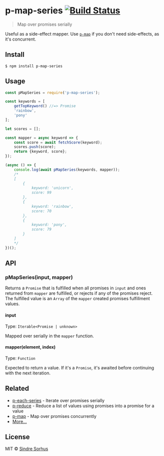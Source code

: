 # p-map-series [![Build Status](https://travis-ci.org/sindresorhus/p-map-series.svg?branch=master)](https://travis-ci.org/sindresorhus/p-map-series)

> Map over promises serially

Useful as a side-effect mapper. Use [`p-map`](https://github.com/sindresorhus/p-map) if you don't need side-effects, as it's concurrent.


## Install

```
$ npm install p-map-series
```


## Usage

```js
const pMapSeries = require('p-map-series');

const keywords = [
	getTopKeyword() //=> Promise
	'rainbow',
	'pony'
];

let scores = [];

const mapper = async keyword => {
	const score = await fetchScore(keyword);
	scores.push(score);
	return {keyword, score};
});

(async () => {
	console.log(await pMapSeries(keywords, mapper));
	/*
	[
		{
			keyword: 'unicorn',
			score: 99
		},
		{
			keyword: 'rainbow',
			score: 70
		},
		{
			keyword: 'pony',
			score: 79
		}
	]
	*/
})();
```


## API

### pMapSeries(input, mapper)

Returns a `Promise` that is fulfilled when all promises in `input` and ones returned from `mapper` are fulfilled, or rejects if any of the promises reject. The fulfilled value is an `Array` of the `mapper` created promises fulfillment values.

#### input

Type: `Iterable<Promise | unknown>`

Mapped over serially in the `mapper` function.

#### mapper(element, index)

Type: `Function`

Expected to return a value. If it's a `Promise`, it's awaited before continuing with the next iteration.


## Related

- [p-each-series](https://github.com/sindresorhus/p-each-series) - Iterate over promises serially
- [p-reduce](https://github.com/sindresorhus/p-reduce) - Reduce a list of values using promises into a promise for a value
- [p-map](https://github.com/sindresorhus/p-map) - Map over promises concurrently
- [More…](https://github.com/sindresorhus/promise-fun)


## License

MIT © [Sindre Sorhus](https://sindresorhus.com)
